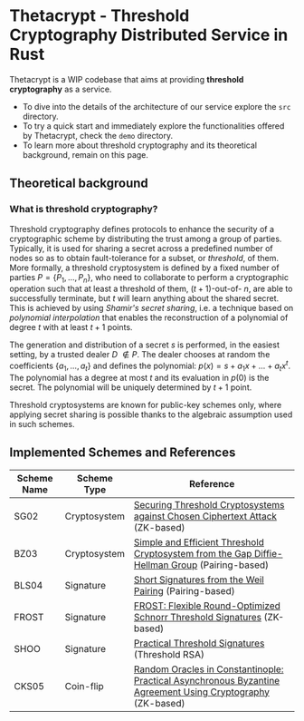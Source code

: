 # Thetacrypt - Threshold Cryptography Distributed Service in Rust

Thetacrypt is a WIP codebase that aims at providing **threshold cryptography** as a service.

- To dive into the details of the architecture of our service explore the `src` directory.
- To try a quick start and immediately explore the functionalities offered by Thetacrypt, check the `demo` directory.
- To learn more about threshold cryptography and its theoretical background, remain on this page.

## Theoretical background

### What is threshold cryptography?

Threshold cryptography defines protocols to enhance the security of a cryptographic scheme by distributing the trust among a group of parties. 
Typically, it is used for sharing a secret across a predefined number of nodes so as to obtain fault-tolerance for a subset, 
or *threshold*, of them. 
More formally, a threshold cryptosystem is defined by a fixed number of parties $P = \{P_1, \dots, P_n\}$, who need to collaborate to perform a cryptographic operation such that at least a threshold of them, $(t+1)$-out-of- $n$, are able to successfully terminate, but $t$ will learn anything about the shared secret. 
This is achieved by using *Shamir's secret sharing*, i.e. a technique based on *polynomial interpolation* that enables the reconstruction 
of a polynomial of degree $t$ with at least $t+1$ points.


The generation and distribution of a secret $s$ is performed, in the easiest setting, by a trusted dealer $D$ $\notin P$. The dealer chooses at random the coefficients
$\{a_1, \dots, a_t\}$ and defines the polynomial: $p(x) = s + a_1 x + \dots + a_t x^t$. The polynomial has a degree at most $t$ and its evaluation 
in $p(0)$ is the secret. The polynomial will be uniquely determined by $t+1$ point.

Threshold cryptosystems are known for public-key schemes only, where applying secret sharing is possible thanks to the algebraic assumption used in such schemes.

## Implemented Schemes and References

| Scheme Name  | Scheme Type            | Reference                                                                                                                                                                          |
|--------------|------------------------|------------------------------------------------------------------------------------------------------------------------------------------------------------------------------------|
| SG02         | Cryptosystem           | [Securing Threshold Cryptosystems against Chosen Ciphertext Attack](https://link.springer.com/content/pdf/10.1007/s00145-001-0020-9.pdf) (ZK-based)                                |
| BZ03         | Cryptosystem           | [Simple and Efficient Threshold Cryptosystem from the Gap Diffie-Hellman Group](https://ieeexplore.ieee.org/stamp/stamp.jsp?tp=&arnumber=1258486) (Pairing-based)                  |
| BLS04        | Signature              | [Short Signatures from the Weil Pairing](https://www.iacr.org/archive/asiacrypt2001/22480516.pdf) (Pairing-based)                                                                  |
| FROST        | Signature              | [FROST: Flexible Round-Optimized Schnorr Threshold Signatures](https://eprint.iacr.org/2020/852.pdf) (ZK-based)                                                                    |     
| SHOO         | Signature              | [Practical Threshold Signatures](https://www.iacr.org/archive/eurocrypt2000/1807/18070209-new.pdf) (Threshold RSA)                                                                 |
| CKS05        | Coin-flip              | [Random Oracles in Constantinople: Practical Asynchronous Byzantine Agreement Using Cryptography](https://link.springer.com/content/pdf/10.1007/s00145-005-0318-0.pdf) (ZK-based)  |

